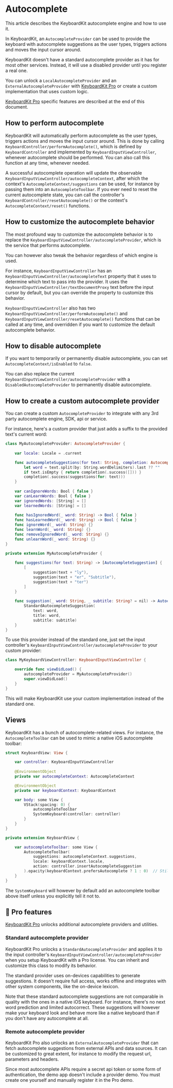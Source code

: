 # Autocomplete

This article describes the KeyboardKit autocomplete engine and how to use it.

In KeyboardKit, an ``AutocompleteProvider`` can be used to provide the keyboard with autocomplete suggestions as the user types, triggers actions and moves the input cursor around.

KeyboardKit doesn't have a standard autocomplete provider as it has for most other services. Instead, it will use a disabled provider until you register a real one.

You can unlock a ``LocalAutocompleteProvider`` and an ``ExternalAutocompleteProvider`` with [KeyboardKit Pro][Pro] or create a custom implementation that uses custom logic.

[KeyboardKit Pro][Pro] specific features are described at the end of this document.



## How to perform autocomplete

KeyboardKit will automatically perform autocomplete as the user types, triggers actions and moves the input cursor around. This is done by calling ``KeyboardController/performAutocomplete()``, which is defined by ``KeyboardController`` and implemented by ``KeyboardInputViewController``, whenever autocomplete should be performed. You can also call this function at any time, whenever needed. 

A successful autocomplete operation will update the observable ``KeyboardInputViewController/autocompleteContext``, after which the context's ``AutocompleteContext/suggestions`` can be used, for instance by passing them into an ``AutocompleteToolbar``. If you ever need to reset the current autocomplete state, you can call the controller's ``KeyboardController/resetAutocomplete()`` or the context's ``AutocompleteContext/reset()`` functions.



## How to customize the autocomplete behavior

The most profound way to customize the autocomplete behavior is to replace the ``KeyboardInputViewController/autocompleteProvider``, which is the service that performs autocomplete. 

You can however also tweak the behavior regardless of which engine is used. 

For instance, ``KeyboardInputViewController`` has an ``KeyboardInputViewController/autocompleteText`` property that it uses to determine which text to pass into the provider. It uses the ``KeyboardInputViewController/textDocumentProxy`` text before the input cursor by default, but you can override the property to customize this behavior.

``KeyboardInputViewController`` also has two ``KeyboardInputViewController/performAutocomplete()`` and ``KeyboardInputViewController/resetAutocomplete()`` functions that can be called at any time, and overridden if you want to customize the default autocomplete behavior.



## How to disable autocomplete

If you want to temporarily or permanently disable autocomplete, you can set ``AutocompleteContext/isEnabled`` to `false`.

You can also replace the current ``KeyboardInputViewController/autocompleteProvider`` with a ``DisabledAutocompleteProvider`` to permanently disable autocomplete.



## How to create a custom autocomplete provider

You can create a custom ``AutocompleteProvider`` to integrate with any 3rd party autocomplete engine, SDK, api or service.

For instance, here's a custom provider that just adds a suffix to the provided text's current word:

```swift
class MyAutocompleteProvider: AutocompleteProvider {
    
    var locale: Locale = .current

    func autocompleteSuggestions(for text: String, completion: AutocompleteCompletion) {
        let word = text.split(by: String.wordDelimiters).last ?? ""
        if text.isEmpty { return completion(.success([])) }
        completion(.success(suggestions(for: text)))
    }
    
    var canIgnoreWords: Bool { false }
    var canLearnWords: Bool { false }
    var ignoredWords: [String] = []
    var learnedWords: [String] = []
    
    func hasIgnoredWord(_ word: String) -> Bool { false }
    func hasLearnedWord(_ word: String) -> Bool { false }
    func ignoreWord(_ word: String) {}
    func learnWord(_ word: String) {}
    func removeIgnoredWord(_ word: String) {}
    func unlearnWord(_ word: String) {}
}

private extension MyAutocompleteProvider {
    
    func suggestions(for text: String) -> [AutocompleteSuggestion] {
        [
            suggestion(text + "ly"),
            suggestion(text + "er", "Subtitle"),
            suggestion(text + "ter")
        ]
    }
    
    func suggestion(_ word: String, _ subtitle: String? = nil) -> AutocompleteSuggestion {
        StandardAutocompleteSuggestion(
            text: word, 
            title: word, 
            subtitle: subtitle)
    }
}
```

To use this provider instead of the standard one, just set the input controller's ``KeyboardInputViewController/autocompleteProvider`` to your custom provider:

```swift
class MyKeyboardViewController: KeyboardInputViewController {

    override func viewDidLoad() {
        autocompleteProvider = MyAutocompleteProvider()
        super.viewDidLoad()
    }
}
```

This will make KeyboardKit use your custom implementation instead of the standard one.



## Views

KeyboardKit has a bunch of autocomplete-related views. For instance, the ``AutocompleteToolbar`` can be used to mimic a native iOS autocomplete toolbar:

```swift
struct KeyboardView: View {

    var controller: KeyboardInputViewController
    
    @EnvironmentObject
    private var autocompleteContext: AutocompleteContext

    @EnvironmentObject
    private var keyboardContext: KeyboardContext

    var body: some View {
        VStack(spacing: 0) {
            autocompleteToolbar
            SystemKeyboard(controller: controller)
        }
    }
}

private extension KeyboardView {

    var autocompleteToolbar: some View {
        AutocompleteToolbar(
            suggestions: autocompleteContext.suggestions,
            locale: keyboardContext.locale,
            action: controller.insertAutocompleteSuggestion
        ).opacity(keyboardContext.prefersAutocomplete ? 1 : 0)  // Still allocate height to make room for callouts
    }
}
```

The ``SystemKeyboard`` will however by default add an autocomplete toolbar above itself unless you explicitly tell it not to.    



## 👑 Pro features

[KeyboardKit Pro][Pro] unlocks additional autocomplete providers and utilities.


### Standard autocomplete provider

KeyboardKit Pro unlocks a ``StandardAutocompleteProvider`` and applies it to the input controller's ``KeyboardInputViewController/autocompleteProvider`` when you setup KeyboardKit with a Pro license. You can inherit and customize this class to modify its behavior.

The standard provider uses on-devices capabilities to generate suggestions. It doesn't require full access, works offline and integrates with other system components, like the on-device lexicon.

Note that these standard autocomplete suggestions are not comparable in quality with the ones in a native iOS keyboard. For instance, there's no next word prediction and limited autocorrect. These suggestions will however make your keyboard look and behave more like a native keyboard than if you don't have any autocomplete at all. 


### Remote autocomplete provider

KeyboardKit Pro also unlocks an ``ExternalAutocompleteProvider`` that can fetch autocomplete suggestions from external APIs and data sources. It can be customized to great extent, for instance to modify the request url, parameters and headers. 

Since most autocomplete APIs require a secret api token or some form of authentication, the demo app doesn't include a provider demo. You must create one yourself and manually register it in the Pro demo.



[Pro]: https://github.com/KeyboardKit/KeyboardKitPro
